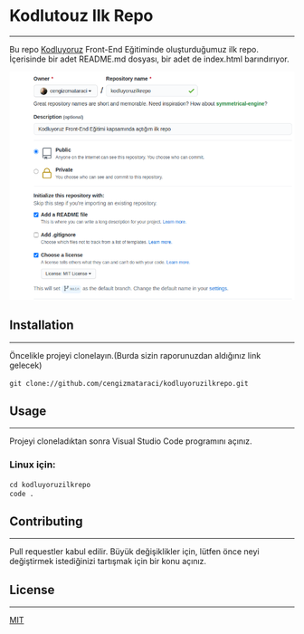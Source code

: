 # Kodlutouz Ilk Repo
---

Bu repo [Kodluyoruz](Kodluyoruz.org) Front-End Eğitiminde oluşturduğumuz ilk repo. İçerisinde bir adet README.md dosyası, bir adet de index.html barındırıyor.

![](https://raw.githubusercontent.com/Kodluyoruz/taskforce/main/git/odev1/figures/github.png)

## Installation
---

Öncelikle projeyi clonelayın.(Burda sizin raporunuzdan aldığınız link gelecek)


`git clone://github.com/cengizmataraci/kodluyoruzilkrepo.git` 

## Usage
---

Projeyi cloneladıktan sonra Visual Studio Code programını açınız.

### Linux için:

```
cd kodluyoruzilkrepo
code .
``` 

## Contributing
---

Pull requestler kabul edilir. Büyük değişiklikler için, lütfen önce neyi değiştirmek istediğinizi tartışmak için bir konu açınız.

## License
---

[MIT](https://choosealicense.com/licenses/mit/)